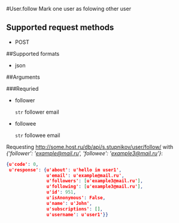 #User.follow
Mark one user as folowing other user

## Supported request methods 
* POST

##Supported formats
* json

##Arguments


###Requried
* follower

   ```str``` follower email
* followee

   ```str``` followee email


Requesting http://some.host.ru/db/api/s.stupnikov/user/follow/ with _{'follower': 'example@mail.ru', 'followee': 'example3@mail.ru'}_:
```json
{u'code': 0,
 u'response': {u'about': u'hello im user1',
               u'email': u'example@mail.ru',
               u'followers': [u'example3@mail.ru'],
               u'following': [u'example3@mail.ru'],
               u'id': 951,
               u'isAnonymous': False,
               u'name': u'John',
               u'subscriptions': [],
               u'username': u'user1'}}
```

